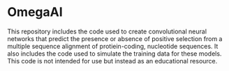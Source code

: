 # OmegaAI
This repository includes the code used to create convolutional neural networks that predict the presence or absence of positive selection from a multiple sequence alignment of protiein-coding, nucleotide sequences. It also includes the code used to simulate the training data for these models. This code is not intended for use but instead as an educational resource.

